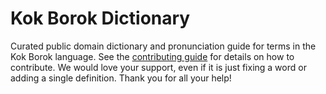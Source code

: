 
# Kok Borok Dictionary

Curated public domain dictionary and pronunciation guide for terms in the Kok Borok language. See the [contributing guide](https://github.com/drumworkteam/term/blob/make/.github/contributing.md) for details on how to contribute. We would love your support, even if it is just fixing a word or adding a single definition. Thank you for all your help!
